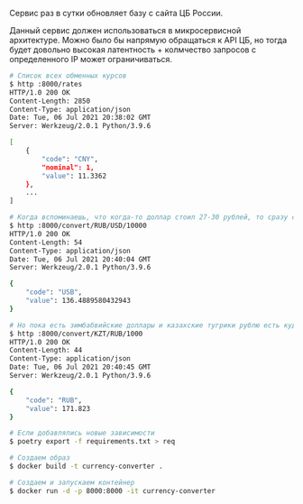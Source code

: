 Сервис раз в сутки обновляет базу с сайта ЦБ России.

Данный сервис должен использоваться в микросервисной архитектуре. Можно было бы напрямую обращаться к API ЦБ, но тогда будет довольно высокая латентность + колмчество запросов с определенного IP может ограничиваться.

```bash
# Список всех обменных курсов
$ http :8000/rates
HTTP/1.0 200 OK
Content-Length: 2850
Content-Type: application/json
Date: Tue, 06 Jul 2021 20:38:02 GMT
Server: Werkzeug/2.0.1 Python/3.9.6

[
    {
        "code": "CNY",
        "nominal": 1,
        "value": 11.3362
    },
    ...
]

# Когда вспоминаешь, что когда-то доллар стоил 27-30 рублей, то сразу становится ясно, что Россия «встала» с колен
$ http :8000/convert/RUB/USD/10000
HTTP/1.0 200 OK
Content-Length: 54
Content-Type: application/json
Date: Tue, 06 Jul 2021 20:40:04 GMT
Server: Werkzeug/2.0.1 Python/3.9.6

{
    "code": "USB",
    "value": 136.4889580432943
}

# Но пока есть зимбабвийские доллары и казахские тугрики рублю есть куда падать
$ http :8000/convert/KZT/RUB/1000
HTTP/1.0 200 OK
Content-Length: 44
Content-Type: application/json
Date: Tue, 06 Jul 2021 20:40:45 GMT
Server: Werkzeug/2.0.1 Python/3.9.6

{
    "code": "RUB",
    "value": 171.823
}

# Если добавлялись новые зависимости
$ poetry export -f requirements.txt > req

# Создаем образ
$ docker build -t currency-converter .

# Создаем и запускаем контейнер
$ docker run -d -p 8000:8000 -it currency-converter
```
